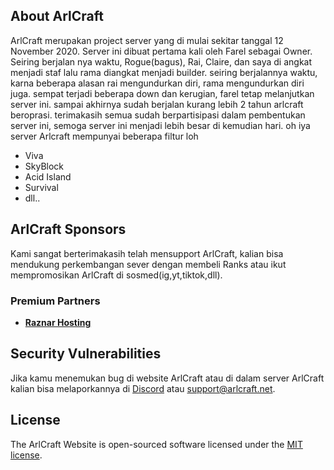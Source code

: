 ## About ArlCraft

ArlCraft merupakan project server yang di mulai sekitar tanggal 12 November 2020. Server ini dibuat pertama kali oleh Farel sebagai Owner. Seiring berjalan nya waktu, Rogue(bagus), Rai, Claire, dan saya di angkat menjadi staf lalu rama diangkat menjadi builder. seiring berjalannya waktu, karna beberapa alasan rai mengundurkan diri, rama mengundurkan diri juga. sempat terjadi beberapa down dan kerugian, farel tetap melanjutkan server ini. sampai akhirnya sudah berjalan kurang lebih 2 tahun arlcraft beroprasi. terimakasih semua sudah berpartisipasi dalam pembentukan server ini, semoga server ini menjadi lebih besar di kemudian hari. oh iya server Arlcraft mempunyai beberapa filtur loh

- Viva
- SkyBlock
- Acid Island
- Survival
- dll..
<!-- - [Simple, fast routing engine](https://laravel.com/docs/routing).
- [Powerful dependency injection container](https://laravel.com/docs/container). -->

## ArlCraft Sponsors

Kami sangat berterimakasih telah mensupport ArlCraft, kalian bisa mendukung perkembangan sever dengan membeli Ranks atau ikut mempromosikan ArlCraft di sosmed(ig,yt,tiktok,dll).

### Premium Partners

- **[Raznar Hosting](https://raznar.id/discord)**

## Security Vulnerabilities

Jika kamu menemukan bug di website ArlCraft atau di dalam server ArlCraft kalian bisa melaporkannya di [Discord](https://discord.com/invite/da5QqQKfNv) atau [support@arlcraft.net](mailto:support@arlcraft.net).

<!-- ## Contributing

Thank you for considering contributing to the Laravel framework! The contribution guide can be found in the  -->

## License

The ArlCraft Website is open-sourced software licensed under the [MIT license](https://opensource.org/licenses/MIT).
